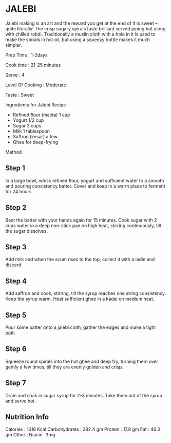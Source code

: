 # JALEBI


Jalebi making is an art and the reward you get at the end of it is sweet – quite literally! The crisp sugary spirals taste brilliant served piping hot along with chilled rabdi. Traditionally a muslin cloth with a hole in it is used to make the spirals in hot oil, but using a squeezy bottle makes it much simpler.

Prep Time : 1-2days

Cook time : 21-25 minutes

Serve : 4

Level Of Cooking : Moderate

Taste : Sweet

Ingredients for Jalebi Recipe
* Refined flour (maida) 1 cup
* Yogurt 1/2 cup
* Sugar 3 cups
* Milk 1 tablespoon
* Saffron (kesar) a few
* Ghee for deep-frying

Method

Step 1
-----

In a large bowl, whisk refined flour, yogurt and sufficient water to a smooth and pouring consistency batter. Cover and keep in a warm place to ferment for 24 hours.

Step 2
-----

Beat the batter with your hands again for 15 minutes. Cook sugar with 2 cups water in a deep non-stick pan on high heat, stirring continuously, till the sugar dissolves.

Step 3
-----

Add milk and when the scum rises to the top, collect it with a ladle and discard.

Step 4
-----

Add saffron and cook, stirring, till the syrup reaches one string consistency. Keep the syrup warm. Heat sufficient ghee in a kadai on medium heat.

Step 5
-----

Pour some batter onto a jalebi cloth, gather the edges and make a tight potli.

Step 6
-----

Squeeze round spirals into the hot ghee and deep fry, turning them over gently a few times, till they are evenly golden and crisp.

Step 7
-----

Drain and soak in sugar syrup for 2-3 minutes. Take them out of the syrup and serve hot.

Nutrition Info
-----

Calories : 1618  Kcal
Carbohydrates : 282.4 gm
Protein : 17.8  gm
Fat : 46.3  gm
Other : Niacin- 3mg